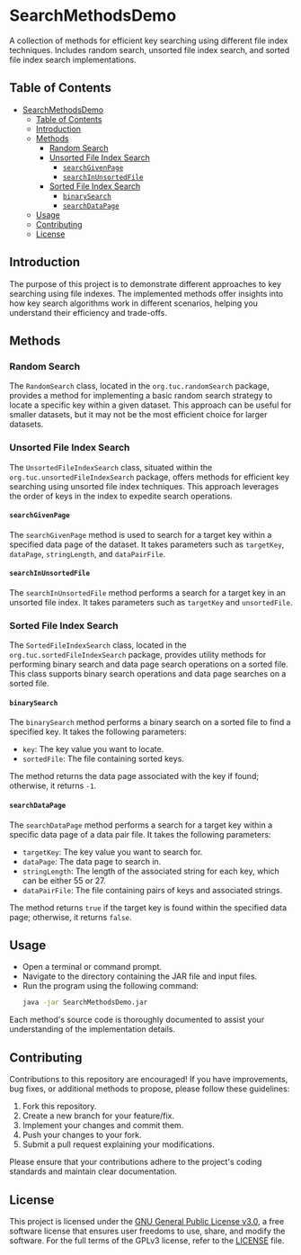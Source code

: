 # SearchMethodsDemo

A collection of methods for efficient key searching using different file index techniques. Includes random search, unsorted file index search, and sorted file index search implementations.

## Table of Contents

- [SearchMethodsDemo](#searchmethodsdemo)
  - [Table of Contents](#table-of-contents)
  - [Introduction](#introduction)
  - [Methods](#methods)
    - [Random Search](#random-search)
    - [Unsorted File Index Search](#unsorted-file-index-search)
      - [`searchGivenPage`](#searchgivenpage)
      - [`searchInUnsortedFile`](#searchinunsortedfile)
    - [Sorted File Index Search](#sorted-file-index-search)
      - [`binarySearch`](#binarysearch)
      - [`searchDataPage`](#searchdatapage)
  - [Usage](#usage)
  - [Contributing](#contributing)
  - [License](#license)


## Introduction

The purpose of this project is to demonstrate different approaches to key searching using file indexes. The implemented methods offer insights into how key search algorithms work in different scenarios, helping you understand their efficiency and trade-offs.

## Methods

### Random Search

The `RandomSearch` class, located in the `org.tuc.randomSearch` package, provides a method for implementing a basic random search strategy to locate a specific key within a given dataset. This approach can be useful for smaller datasets, but it may not be the most efficient choice for larger datasets.

### Unsorted File Index Search

The `UnsortedFileIndexSearch` class, situated within the `org.tuc.unsortedFileIndexSearch` package, offers methods for efficient key searching using unsorted file index techniques. This approach leverages the order of keys in the index to expedite search operations.

#### `searchGivenPage`

The `searchGivenPage` method is used to search for a target key within a specified data page of the dataset. It takes parameters such as `targetKey`, `dataPage`, `stringLength`, and `dataPairFile`.

#### `searchInUnsortedFile`

The `searchInUnsortedFile` method performs a search for a target key in an unsorted file index. It takes parameters such as `targetKey` and `unsortedFile`.

### Sorted File Index Search

The `SortedFileIndexSearch` class, located in the `org.tuc.sortedFileIndexSearch` package, provides utility methods for performing binary search and data page search operations on a sorted file. This class supports binary search operations and data page searches on a sorted file.

#### `binarySearch`

The `binarySearch` method performs a binary search on a sorted file to find a specified key. It takes the following parameters:

- `key`: The key value you want to locate.
- `sortedFile`: The file containing sorted keys.

The method returns the data page associated with the key if found; otherwise, it returns `-1`.

#### `searchDataPage`

The `searchDataPage` method performs a search for a target key within a specific data page of a data pair file. It takes the following parameters:

- `targetKey`: The key value you want to search for.
- `dataPage`: The data page to search in.
- `stringLength`: The length of the associated string for each key, which can be either 55 or 27.
- `dataPairFile`: The file containing pairs of keys and associated strings.

The method returns `true` if the target key is found within the specified data page; otherwise, it returns `false`.

## Usage

   - Open a terminal or command prompt.
   - Navigate to the directory containing the JAR file and input files.
   - Run the program using the following command:
     ```bash
     java -jar SearchMethodsDemo.jar
     ```

Each method's source code is thoroughly documented to assist your understanding of the implementation details.

## Contributing

Contributions to this repository are encouraged! If you have improvements, bug fixes, or additional methods to propose, please follow these guidelines:

1. Fork this repository.
2. Create a new branch for your feature/fix.
3. Implement your changes and commit them.
4. Push your changes to your fork.
5. Submit a pull request explaining your modifications.

Please ensure that your contributions adhere to the project's coding standards and maintain clear documentation.

## License

This project is licensed under the [GNU General Public License v3.0](LICENSE), a free software license that ensures user freedoms to use, share, and modify the software. For the full terms of the GPLv3 license, refer to the [LICENSE](LICENSE) file.
